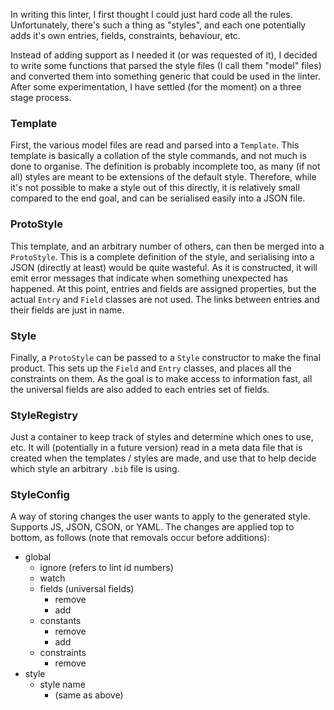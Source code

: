 In writing this linter, I first thought I could just hard code all the rules. Unfortunately, there's such a thing as "styles", and each one potentially adds it's own entries, fields, constraints, behaviour, etc.

Instead of adding support as I needed it (or was requested of it), I decided to write some functions that parsed the style files (I call them "model" files) and converted them into something generic that could be used in the linter. After some experimentation, I have settled (for the moment) on a three stage process.

### Template

First, the various model files are read and parsed into a `Template`. This template is basically a collation of the style commands, and not much is done to organise. The definition is probably incomplete too, as many (if not all) styles are meant to be extensions of the default style. Therefore, while it's not possible to make a style out of this directly, it is relatively small compared to the end goal, and can be serialised easily into a JSON file.

### ProtoStyle

This template, and an arbitrary number of others, can then be merged into a `ProtoStyle`. This is a complete definition of the style, and serialising into a JSON (directly at least) would be quite wasteful. As it is constructed, it will emit error messages that indicate when something unexpected has happened. At this point, entries and fields are assigned properties, but the actual `Entry` and `Field` classes are not used. The links between entries and their fields are just in name.

### Style

Finally, a `ProtoStyle` can be passed to a `Style` constructor to make the final product. This sets up the `Field` and `Entry` classes, and places all the constraints on them. As the goal is to make access to information fast, all the universal fields are also added to each entries set of fields.

### StyleRegistry

Just a container to keep track of styles and determine which ones to use, etc. It will (potentially in a future version) read in a meta data file that is created when the templates / styles are made, and use that to help decide which style an arbitrary `.bib` file is using.

### StyleConfig

A way of storing changes the user wants to apply to the generated style. Supports JS, JSON, CSON, or YAML. The changes are applied top to bottom, as follows (note that removals occur before additions):

  - global
    - ignore (refers to lint id numbers)
    - watch
    - fields (universal fields)
      - remove
      - add
    - constants
      - remove
      - add
    - constraints
      - remove
  - style
    - style name
      - (same as above)
